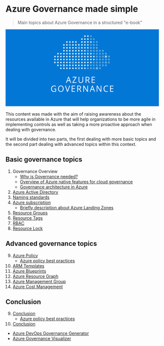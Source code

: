 # Azure Governance made simple
>Main topics about Azure Governance in a structured "e-book"

![azure_governance](/images/azure_governance.png)

This content was made with the aim of raising awareness about the resources available in Azure that will help organizations to be more agile in implementing controls as well as taking a more proactive approach when dealing with governance.

It will be divided into two parts, the first dealing with more basic topics and the second part dealing with advanced topics within this context.


## Basic governance topics

1. Governance Overview
   * [Why is Governance needed?](guide/governance-needed.md)
   * [Overview of Azure native features for cloud governance](guide/overview-native-features.md)
   * [Governance architecture in Azure](guide/governance-architecture.md)
2. [Azure Active Directory](guide/aad.md)
3. [Naming standards](guide/naming.md)
4. [Azure subscription](guide/subscription.md)
   * [Briefly description about Azure Landing Zones](guide/subscription.md#briefly-description-about-azure-landing-zones)
6. [Resource Groups](guide/resource-groups.md)
7. [Resource Tags](guide/resource-tags.md)
8. [RBAC](guide/rbac.md)
9. [Resource Lock](guide/resource-lock.md)

## Advanced governance topics

9. [Azure Policy](guide/policy.md)
   * [Azure policy best practices](guide/policy-best-practices.md)
10. [ARM Templates](guide/arm.md)
11. [Azure Blueprints](guide/blueprints.md)
12. [Azure Resource Graph](guide/resource-graph.md)
13. [Azure Management Group](guide/management-group.md)
14. [Azure Cost Management](guide/cost-management.md)

## Conclusion

9. [Conclusion](guide/conclusion.md)
   * [Azure policy best practices](guide/policy-best-practices.md)
15. [Conclusion](guide/conclusion.md)
   - [Azure DevOps Governance Generator](guide/conclusion.md#azure-devops-governance-generator)
   - [Azure Governance Visualizer](guide/conclusion.md#azure-governance-visualizer)
